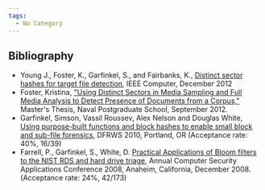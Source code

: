 ```yaml
---
tags:
  - No Category
---
```

## Bibliography

- Young J., Foster, K., Garfinkel, S., and Fairbanks, K., [Distinct
  sector hashes for target file
  detection](http://simson.net/clips/academic/2012.IEEE.SectorHashing.pdf),
  IEEE Computer, December 2012
- Foster, Kristina, ["Using Distinct Sectors in Media Sampling and Full
  Media Analysis to Detect Presence of Documents from a
  Corpus,"](http://simson.net/ref/2012/kmf_thesis.pdf) Master's Thesis,
  Naval Postgraduate School, September 2012.
- Garfinkel, Simson, Vassil Roussev, Alex Nelson and Douglas White,
  [Using purpose-built functions and block hashes to enable small block
  and sub-file
  forensics](http://simson.net/clips/academic/2010.DFRWS.SmallBlockForensics.pdf),
  DFRWS 2010, Portland, OR (Acceptance rate: 40%, 16/39)
- Farrell, P., Garfinkel, S., White, D. [Practical Applications of Bloom
  filters to the NIST RDS and hard drive
  triage](http://simson.net/clips/academic/2008.ACSAC.Bloom.pdf), Annual
  Computer Security Applications Conference 2008, Anaheim, California,
  December 2008. (Acceptance rate: 24%, 42/173)